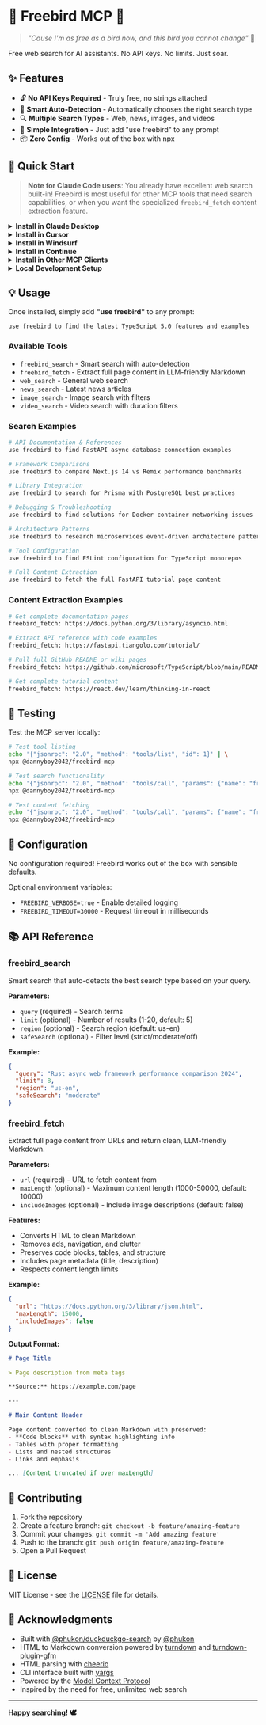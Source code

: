 # 🦅 Freebird MCP 🦅

> *"Cause I'm as free as a bird now, and this bird you cannot change"* 🎸

Free web search for AI assistants. No API keys. No limits. Just soar.

## ✨ Features

- 🔓 **No API Keys Required** - Truly free, no strings attached
- 🤖 **Smart Auto-Detection** - Automatically chooses the right search type
- 🔍 **Multiple Search Types** - Web, news, images, and videos
- 🚀 **Simple Integration** - Just add "use freebird" to any prompt
- 📦 **Zero Config** - Works out of the box with npx

## 🚀 Quick Start

> **Note for Claude Code users**: You already have excellent web search built-in! Freebird is most useful for other MCP tools that need search capabilities, or when you want the specialized `freebird_fetch` content extraction feature.

<details>
<summary><b>Install in Claude Desktop</b></summary>

**Quick Install:**
```bash
claude mcp add freebird -- npx -y @dannyboy2042/freebird-mcp
```

**Manual Configuration:**
```json
{
  "mcpServers": {
    "freebird": {
      "command": "npx",
      "args": ["-y", "@dannyboy2042/freebird-mcp"]
    }
  }
}
```

</details>

<details>
<summary><b>Install in Cursor</b></summary>

Add to your Cursor MCP settings file (`~/.cursor-mcp/settings.json`):

```json
{
  "mcpServers": {
    "freebird": {
      "command": "npx",
      "args": ["-y", "@dannyboy2042/freebird-mcp"],
      "env": {}
    }
  }
}
```

**Alternative with specific version:**
```json
{
  "mcpServers": {
    "freebird": {
      "command": "npx",
      "args": ["-y", "@dannyboy2042/freebird-mcp@latest"],
      "env": {}
    }
  }
}
```

</details>

<details>
<summary><b>Install in Windsurf</b></summary>

Configure in Windsurf MCP settings:

```json
{
  "mcpServers": {
    "freebird-search": {
      "command": "npx",
      "args": ["@dannyboy2042/freebird-mcp"],
      "disabled": false
    }
  }
}
```

**Alternative naming:**
```json
{
  "mcpServers": {
    "freebird": {
      "command": "npx", 
      "args": ["@dannyboy2042/freebird-mcp"],
      "disabled": false
    }
  }
}
```

</details>

<details>
<summary><b>Install in Continue</b></summary>

Add to your Continue configuration (`~/.continue/config.json`):

```json
{
  "mcpServers": {
    "freebird": {
      "command": "npx",
      "args": ["-y", "@dannyboy2042/freebird-mcp"]
    }
  }
}
```

</details>

<details>
<summary><b>Install in Other MCP Clients</b></summary>

**Generic MCP Configuration:**
```json
{
  "servers": {
    "freebird": {
      "command": "npx",
      "args": ["-y", "@dannyboy2042/freebird-mcp"],
      "transport": "stdio"
    }
  }
}
```

**Direct Command Line:**
```bash
npx @dannyboy2042/freebird-mcp
```

</details>

<details>
<summary><b>Local Development Setup</b></summary>

```bash
# Clone and build locally
git clone https://github.com/danielbowne/freebird-mcp.git
cd freebird-mcp
npm install
npm run build

# Test the server
node dist/index.js --help

# Add to your MCP client config:
{
  "mcpServers": {
    "freebird": {
      "command": "node",
      "args": ["/path/to/freebird-mcp/dist/index.js"]
    }
  }
}
```

</details>

## 💡 Usage

Once installed, simply add **"use freebird"** to any prompt:

```
use freebird to find the latest TypeScript 5.0 features and examples
```

### Available Tools

- `freebird_search` - Smart search with auto-detection
- `freebird_fetch` - Extract full page content in LLM-friendly Markdown
- `web_search` - General web search  
- `news_search` - Latest news articles
- `image_search` - Image search with filters
- `video_search` - Video search with duration filters

### Search Examples

```bash
# API Documentation & References
use freebird to find FastAPI async database connection examples

# Framework Comparisons
use freebird to compare Next.js 14 vs Remix performance benchmarks  

# Library Integration
use freebird to search for Prisma with PostgreSQL best practices

# Debugging & Troubleshooting
use freebird to find solutions for Docker container networking issues

# Architecture Patterns
use freebird to research microservices event-driven architecture patterns

# Tool Configuration
use freebird to find ESLint configuration for TypeScript monorepos

# Full Content Extraction  
use freebird to fetch the full FastAPI tutorial page content
```

### Content Extraction Examples

```bash
# Get complete documentation pages
freebird_fetch: https://docs.python.org/3/library/asyncio.html

# Extract API reference with code examples
freebird_fetch: https://fastapi.tiangolo.com/tutorial/

# Pull full GitHub README or wiki pages
freebird_fetch: https://github.com/microsoft/TypeScript/blob/main/README.md

# Get complete tutorial content
freebird_fetch: https://react.dev/learn/thinking-in-react
```

## 🧪 Testing

Test the MCP server locally:

```bash
# Test tool listing
echo '{"jsonrpc": "2.0", "method": "tools/list", "id": 1}' | \
npx @dannyboy2042/freebird-mcp

# Test search functionality
echo '{"jsonrpc": "2.0", "method": "tools/call", "params": {"name": "freebird_search", "arguments": {"query": "Node.js tutorials", "limit": 3}}, "id": 2}' | \
npx @dannyboy2042/freebird-mcp

# Test content fetching
echo '{"jsonrpc": "2.0", "method": "tools/call", "params": {"name": "freebird_fetch", "arguments": {"url": "https://httpbin.org/html", "maxLength": 1000}}, "id": 3}' | \
npx @dannyboy2042/freebird-mcp
```

## 🔧 Configuration

No configuration required! Freebird works out of the box with sensible defaults.

Optional environment variables:
- `FREEBIRD_VERBOSE=true` - Enable detailed logging
- `FREEBIRD_TIMEOUT=30000` - Request timeout in milliseconds

## 📚 API Reference

### freebird_search

Smart search that auto-detects the best search type based on your query.

**Parameters:**
- `query` (required) - Search terms
- `limit` (optional) - Number of results (1-20, default: 5)
- `region` (optional) - Search region (default: us-en)
- `safeSearch` (optional) - Filter level (strict/moderate/off)

**Example:**
```json
{
  "query": "Rust async web framework performance comparison 2024",
  "limit": 8,
  "region": "us-en", 
  "safeSearch": "moderate"
}
```

### freebird_fetch

Extract full page content from URLs and return clean, LLM-friendly Markdown.

**Parameters:**
- `url` (required) - URL to fetch content from
- `maxLength` (optional) - Maximum content length (1000-50000, default: 10000)  
- `includeImages` (optional) - Include image descriptions (default: false)

**Features:**
- Converts HTML to clean Markdown
- Removes ads, navigation, and clutter
- Preserves code blocks, tables, and structure  
- Includes page metadata (title, description)
- Respects content length limits

**Example:**
```json
{
  "url": "https://docs.python.org/3/library/json.html",
  "maxLength": 15000,
  "includeImages": false
}
```

**Output Format:**
```markdown
# Page Title

> Page description from meta tags

**Source:** https://example.com/page

---

# Main Content Header

Page content converted to clean Markdown with preserved:
- **Code blocks** with syntax highlighting info
- Tables with proper formatting
- Lists and nested structures
- Links and emphasis

... [Content truncated if over maxLength]
```

## 🤝 Contributing

1. Fork the repository
2. Create a feature branch: `git checkout -b feature/amazing-feature`
3. Commit your changes: `git commit -m 'Add amazing feature'`
4. Push to the branch: `git push origin feature/amazing-feature`
5. Open a Pull Request

## 📄 License

MIT License - see the [LICENSE](LICENSE) file for details.

## 🙏 Acknowledgments

- Built with [@phukon/duckduckgo-search](https://github.com/phukon/duckduckgo-search) by [@phukon](https://github.com/phukon)
- HTML to Markdown conversion powered by [turndown](https://github.com/mixmark-io/turndown) and [turndown-plugin-gfm](https://github.com/mixmark-io/turndown-plugin-gfm)
- HTML parsing with [cheerio](https://github.com/cheeriojs/cheerio)
- CLI interface built with [yargs](https://github.com/yargs/yargs)
- Powered by the [Model Context Protocol](https://modelcontextprotocol.io)
- Inspired by the need for free, unlimited web search

---

**Happy searching! 🕊️**